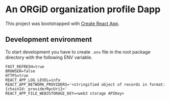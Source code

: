 # An ORGiD organization profile Dapp

This project was bootstrapped with [Create React App](https://github.com/facebook/create-react-app).

## Development environment

To start development you have to create `.env` file in the root package directory with the following ENV variable.

```env
FAST_REFRESH=true
BROWSER=false
HTTPS=true
REACT_APP_LOG_LEVEL=info
REACT_APP_NETWORK_PROVIDERS='<stringified object of records in format: {chainId: providerRpcUri}>'
REACT_APP_FILE_WEB3STORAGE_KEY=<web3 storage APIKey>

```
